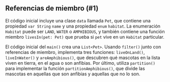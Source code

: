 ## Referencias de miembro (#1)

El código inicial incluye una clase `data` llamada `Pet`, que contiene una propiedad `var String` `name` y una propiedad `enum` `habitat`. La enumeración `Habitat` puede ser `LAND`, `WATER` o `AMPHIBIOUS`, y también contiene una función miembro `livesIn(pet: Pet)` que prueba si `pet` vive en un `Habitat` particular.

El código inicial del `main()` crea una `List<Pet>`. Usando `filter()` junto con referencias de miembro, implementa tres funciones: `liveOnLand()`, `liveInWater()` y `areAmphibious()`, que descubren qué mascotas en la lista viven en tierra, en el agua o son anfibias. Por último, utiliza `partition()` para implementar la función `partitionAmphibious()`, que divide las mascotas en aquellas que son anfibias y aquellas que no lo son.